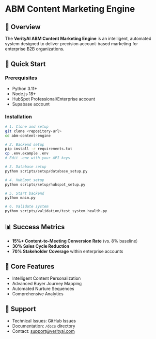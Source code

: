 # ABM Content Marketing Engine

## 🎯 Overview
The **VerityAI ABM Content Marketing Engine** is an intelligent, automated system designed to deliver precision account-based marketing for enterprise B2B organizations.

## 🚀 Quick Start

### Prerequisites
- Python 3.11+
- Node.js 18+
- HubSpot Professional/Enterprise account
- Supabase account

### Installation
```bash
# 1. Clone and setup
git clone <repository-url>
cd abm-content-engine

# 2. Backend setup
pip install -r requirements.txt
cp .env.example .env
# Edit .env with your API keys

# 3. Database setup
python scripts/setup/database_setup.py

# 4. HubSpot setup
python scripts/setup/hubspot_setup.py

# 5. Start backend
python main.py

# 6. Validate system
python scripts/validation/test_system_health.py
```

## 📊 Success Metrics
- **15%+ Content-to-Meeting Conversion Rate** (vs. 8% baseline)
- **30% Sales Cycle Reduction**
- **70% Stakeholder Coverage** within enterprise accounts

## 🔧 Core Features
- Intelligent Content Personalization
- Advanced Buyer Journey Mapping  
- Automated Nurture Sequences
- Comprehensive Analytics

## 🤝 Support
- Technical Issues: GitHub Issues
- Documentation: `/docs` directory
- Contact: support@verityai.com
